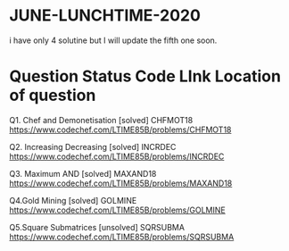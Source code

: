 # JUNE-LUNCHTIME-2020
i have only 4 solutine but I will update the fifth one soon.

#   Question                  Status    Code        LInk Location of question

Q1. Chef and Demonetisation [solved]    CHFMOT18    https://www.codechef.com/LTIME85B/problems/CHFMOT18
	

Q2. Increasing Decreasing  [solved]     INCRDEC     https://www.codechef.com/LTIME85B/problems/INCRDEC
	

Q3. Maximum AND            [solved]     MAXAND18    https://www.codechef.com/LTIME85B/problems/MAXAND18
	

Q4.Gold Mining             [solved]     GOLMINE    https://www.codechef.com/LTIME85B/problems/GOLMINE
  
  
Q5.Square Submatrices     [unsolved]    SQRSUBMA   https://www.codechef.com/LTIME85B/problems/SQRSUBMA
	
